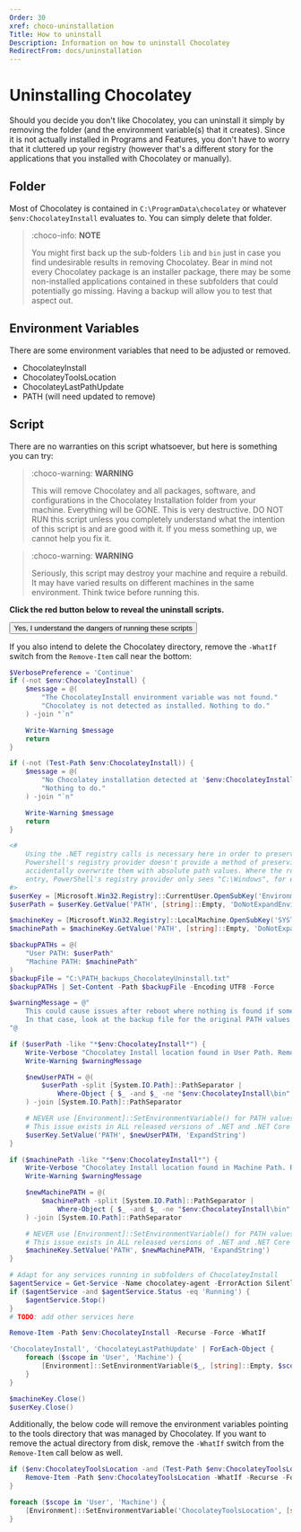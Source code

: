 ```yaml
---
Order: 30
xref: choco-uninstallation
Title: How to uninstall
Description: Information on how to uninstall Chocolatey
RedirectFrom: docs/uninstallation
---
```


# Uninstalling Chocolatey

Should you decide you don't like Chocolatey, you can uninstall it simply by removing the folder (and the environment variable(s) that it creates).  Since it is not actually installed in Programs and Features, you don't have to worry that it cluttered up your registry (however that's a different story for the applications that you installed with Chocolatey or manually).

## Folder
Most of Chocolatey is contained in `C:\ProgramData\chocolatey` or whatever `$env:ChocolateyInstall` evaluates to. You can simply delete that folder.

> :choco-info: **NOTE**
>
> You might first back up the sub-folders `lib` and `bin` just in case you find undesirable results in removing Chocolatey. Bear in mind not every Chocolatey package is an installer package, there may be some non-installed applications contained in these subfolders that could potentially go missing. Having a backup will allow you to test that aspect out.

## Environment Variables
There are some environment variables that need to be adjusted or removed.

* ChocolateyInstall
* ChocolateyToolsLocation
* ChocolateyLastPathUpdate
* PATH (will need updated to remove)

## Script
There are no warranties on this script whatsoever, but here is something you can try:

> :choco-warning: **WARNING**
>
> This will remove Chocolatey and all packages, software, and configurations in the Chocolatey Installation folder from your machine. Everything will be GONE. This is very destructive. DO NOT RUN this script unless you completely understand what the intention of this script is and are good with it. If you mess something up, we cannot help you fix it.

> :choco-warning: **WARNING**
>
> Seriously, this script may destroy your machine and require a rebuild. It may have varied results on different machines in the same environment. Think twice before running this.

<p class="text-danger"><strong>Click the red button below to reveal the uninstall scripts.</strong></p>
<button class="btn btn-danger btn-collapse collapsed" type="button" data-bs-toggle="collapse" data-bs-target="#uninstallScripts" aria-expanded="false" aria-controls="uninstallScripts">Yes, I understand the dangers of running these scripts</button>
<div id="uninstallScripts" class="collapse">
<div class="pt-3">

If you also intend to delete the Chocolatey directory, remove the `-WhatIf` switch from the `Remove-Item` call near the bottom:

~~~powershell
$VerbosePreference = 'Continue'
if (-not $env:ChocolateyInstall) {
    $message = @(
        "The ChocolateyInstall environment variable was not found."
        "Chocolatey is not detected as installed. Nothing to do."
    ) -join "`n"

    Write-Warning $message
    return
}

if (-not (Test-Path $env:ChocolateyInstall)) {
    $message = @(
        "No Chocolatey installation detected at '$env:ChocolateyInstall'."
        "Nothing to do."
    ) -join "`n"

    Write-Warning $message
    return
}

<#
    Using the .NET registry calls is necessary here in order to preserve environment variables embedded in PATH values;
    Powershell's registry provider doesn't provide a method of preserving variable references, and we don't want to
    accidentally overwrite them with absolute path values. Where the registry allows us to see "%SystemRoot%" in a PATH
    entry, PowerShell's registry provider only sees "C:\Windows", for example.
#>
$userKey = [Microsoft.Win32.Registry]::CurrentUser.OpenSubKey('Environment',$true)
$userPath = $userKey.GetValue('PATH', [string]::Empty, 'DoNotExpandEnvironmentNames').ToString()

$machineKey = [Microsoft.Win32.Registry]::LocalMachine.OpenSubKey('SYSTEM\ControlSet001\Control\Session Manager\Environment\',$true)
$machinePath = $machineKey.GetValue('PATH', [string]::Empty, 'DoNotExpandEnvironmentNames').ToString()

$backupPATHs = @(
    "User PATH: $userPath"
    "Machine PATH: $machinePath"
)
$backupFile = "C:\PATH_backups_ChocolateyUninstall.txt"
$backupPATHs | Set-Content -Path $backupFile -Encoding UTF8 -Force

$warningMessage = @"
    This could cause issues after reboot where nothing is found if something goes wrong.
    In that case, look at the backup file for the original PATH values in '$backupFile'.
"@

if ($userPath -like "*$env:ChocolateyInstall*") {
    Write-Verbose "Chocolatey Install location found in User Path. Removing..."
    Write-Warning $warningMessage

    $newUserPATH = @(
        $userPath -split [System.IO.Path]::PathSeparator |
            Where-Object { $_ -and $_ -ne "$env:ChocolateyInstall\bin" }
    ) -join [System.IO.Path]::PathSeparator

    # NEVER use [Environment]::SetEnvironmentVariable() for PATH values; see https://github.com/dotnet/corefx/issues/36449
    # This issue exists in ALL released versions of .NET and .NET Core as of 12/19/2019
    $userKey.SetValue('PATH', $newUserPATH, 'ExpandString')
}

if ($machinePath -like "*$env:ChocolateyInstall*") {
    Write-Verbose "Chocolatey Install location found in Machine Path. Removing..."
    Write-Warning $warningMessage

    $newMachinePATH = @(
        $machinePath -split [System.IO.Path]::PathSeparator |
            Where-Object { $_ -and $_ -ne "$env:ChocolateyInstall\bin" }
    ) -join [System.IO.Path]::PathSeparator

    # NEVER use [Environment]::SetEnvironmentVariable() for PATH values; see https://github.com/dotnet/corefx/issues/36449
    # This issue exists in ALL released versions of .NET and .NET Core as of 12/19/2019
    $machineKey.SetValue('PATH', $newMachinePATH, 'ExpandString')
}

# Adapt for any services running in subfolders of ChocolateyInstall
$agentService = Get-Service -Name chocolatey-agent -ErrorAction SilentlyContinue
if ($agentService -and $agentService.Status -eq 'Running') {
    $agentService.Stop()
}
# TODO: add other services here

Remove-Item -Path $env:ChocolateyInstall -Recurse -Force -WhatIf

'ChocolateyInstall', 'ChocolateyLastPathUpdate' | ForEach-Object {
    foreach ($scope in 'User', 'Machine') {
        [Environment]::SetEnvironmentVariable($_, [string]::Empty, $scope)
    }
}

$machineKey.Close()
$userKey.Close()
~~~

Additionally, the below code will remove the environment variables pointing to the tools directory that was managed by Chocolatey.
If you want to remove the actual directory from disk, remove the `-WhatIf` switch from the `Remove-Item` call below as well.

~~~powershell
if ($env:ChocolateyToolsLocation -and (Test-Path $env:ChocolateyToolsLocation)) {
    Remove-Item -Path $env:ChocolateyToolsLocation -WhatIf -Recurse -Force
}

foreach ($scope in 'User', 'Machine') {
    [Environment]::SetEnvironmentVariable('ChocolateyToolsLocation', [string]::Empty, $scope)
}
~~~
</div>
</div>